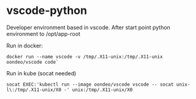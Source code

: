 # vscode-python
Developer environment based in vscode. After start point python environment to /opt/app-root


Run in docker:
```
docker run --name vscode -v /tmp/.X11-unix:/tmp/.X11-unix oondeo/vscode code`
```

Run in kube (socat needed)
```
socat EXEC:'kubectl run --image oondeo/vscode vscode -- socat unix-l\:/tmp/.X11-unix/X0 -' unix:/tmp/.X11-unix/X0

```
